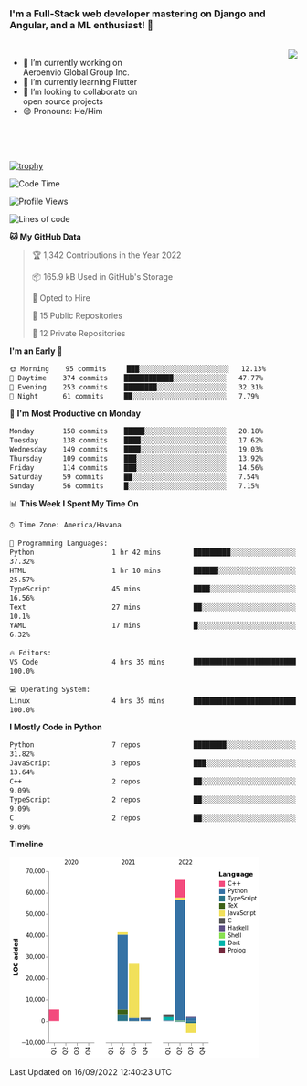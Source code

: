 ### I'm a Full-Stack web developer mastering on Django and Angular, and a ML enthusiast!  👋

<br/>

<img align="right" height="250"  src="https://media1.giphy.com/media/qgQUggAC3Pfv687qPC/giphy.gif?cid=ecf05e470ttfxgsj072btembitu1zn4ti3t3cdyg4jo5b3by&rid=giphy.gif&ct=g" />

 <div style="width:50%">
    <ul>
      <li>🔭 I’m currently working on Aeroenvio Global Group Inc.</li>
      <li>🌱 I’m currently learning Flutter</li>
      <li>👯 I’m looking to collaborate on open source projects</li>
      <li>😄 Pronouns: He/Him</li>
<!--       <li>⚡ Fun fact: I started my first professional project for a company as web dev without knowing any JS </li> -->
    </ul>
  </div>
  
<br/><br/><br/>

[![trophy](https://github-profile-trophy.vercel.app/?username=dfg-98&row=3&column=3&theme=monokai)](https://github.com/ryo-ma/github-profile-trophy)


<!--START_SECTION:waka-->
![Code Time](http://img.shields.io/badge/Code%20Time-452%20hrs%2030%20mins-blue)

![Profile Views](http://img.shields.io/badge/Profile%20Views-0-blue)

![Lines of code](https://img.shields.io/badge/From%20Hello%20World%20I%27ve%20Written-142%20Thousand%20lines%20of%20code-blue)

**🐱 My GitHub Data** 

> 🏆 1,342 Contributions in the Year 2022
 > 
> 📦 165.9 kB Used in GitHub's Storage 
 > 
> 💼 Opted to Hire
 > 
> 📜 15 Public Repositories 
 > 
> 🔑 12 Private Repositories  
 > 
**I'm an Early 🐤** 

```text
🌞 Morning    95 commits     ███░░░░░░░░░░░░░░░░░░░░░░   12.13% 
🌆 Daytime    374 commits    ████████████░░░░░░░░░░░░░   47.77% 
🌃 Evening    253 commits    ████████░░░░░░░░░░░░░░░░░   32.31% 
🌙 Night      61 commits     ██░░░░░░░░░░░░░░░░░░░░░░░   7.79%

```
📅 **I'm Most Productive on Monday** 

```text
Monday       158 commits    █████░░░░░░░░░░░░░░░░░░░░   20.18% 
Tuesday      138 commits    ████░░░░░░░░░░░░░░░░░░░░░   17.62% 
Wednesday    149 commits    ████░░░░░░░░░░░░░░░░░░░░░   19.03% 
Thursday     109 commits    ███░░░░░░░░░░░░░░░░░░░░░░   13.92% 
Friday       114 commits    ███░░░░░░░░░░░░░░░░░░░░░░   14.56% 
Saturday     59 commits     ██░░░░░░░░░░░░░░░░░░░░░░░   7.54% 
Sunday       56 commits     █░░░░░░░░░░░░░░░░░░░░░░░░   7.15%

```


📊 **This Week I Spent My Time On** 

```text
⌚︎ Time Zone: America/Havana

💬 Programming Languages: 
Python                   1 hr 42 mins        █████████░░░░░░░░░░░░░░░░   37.32% 
HTML                     1 hr 10 mins        ██████░░░░░░░░░░░░░░░░░░░   25.57% 
TypeScript               45 mins             ████░░░░░░░░░░░░░░░░░░░░░   16.56% 
Text                     27 mins             ██░░░░░░░░░░░░░░░░░░░░░░░   10.1% 
YAML                     17 mins             █░░░░░░░░░░░░░░░░░░░░░░░░   6.32%

🔥 Editors: 
VS Code                  4 hrs 35 mins       █████████████████████████   100.0%

💻 Operating System: 
Linux                    4 hrs 35 mins       █████████████████████████   100.0%

```

**I Mostly Code in Python** 

```text
Python                   7 repos             ████████░░░░░░░░░░░░░░░░░   31.82% 
JavaScript               3 repos             ███░░░░░░░░░░░░░░░░░░░░░░   13.64% 
C++                      2 repos             ██░░░░░░░░░░░░░░░░░░░░░░░   9.09% 
TypeScript               2 repos             ██░░░░░░░░░░░░░░░░░░░░░░░   9.09% 
C                        2 repos             ██░░░░░░░░░░░░░░░░░░░░░░░   9.09%

```


**Timeline**

![Chart not found](https://raw.githubusercontent.com/dfg-98/dfg-98/main/charts/bar_graph.png) 


 Last Updated on 16/09/2022 12:40:23 UTC
<!--END_SECTION:waka-->
